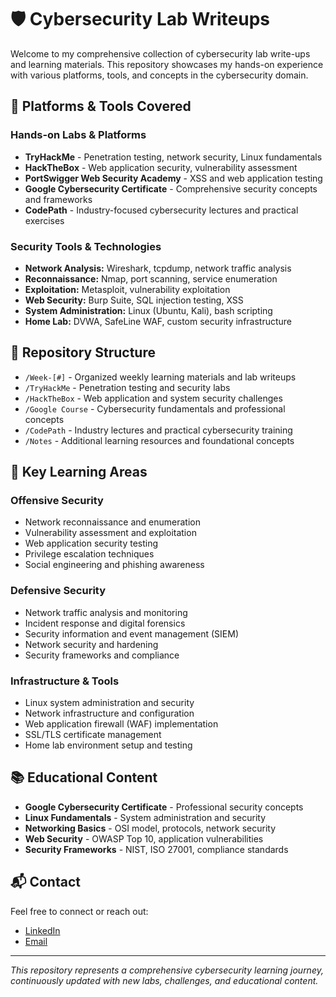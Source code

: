 # 🛡️ Cybersecurity Lab Writeups

Welcome to my comprehensive collection of cybersecurity lab write-ups and learning materials. This repository showcases my hands-on experience with various platforms, tools, and concepts in the cybersecurity domain.

## 🧰 Platforms & Tools Covered

### Hands-on Labs & Platforms

-   **TryHackMe** - Penetration testing, network security, Linux fundamentals
-   **HackTheBox** - Web application security, vulnerability assessment
-   **PortSwigger Web Security Academy** - XSS and web application testing
-   **Google Cybersecurity Certificate** - Comprehensive security concepts and frameworks
-   **CodePath** - Industry-focused cybersecurity lectures and practical exercises

### Security Tools & Technologies

-   **Network Analysis:** Wireshark, tcpdump, network traffic analysis
-   **Reconnaissance:** Nmap, port scanning, service enumeration
-   **Exploitation:** Metasploit, vulnerability exploitation
-   **Web Security:** Burp Suite, SQL injection testing, XSS
-   **System Administration:** Linux (Ubuntu, Kali), bash scripting
-   **Home Lab:** DVWA, SafeLine WAF, custom security infrastructure

## 📁 Repository Structure

-   `/Week-[#]` - Organized weekly learning materials and lab writeups
-   `/TryHackMe` - Penetration testing and security labs
-   `/HackTheBox` - Web application and system security challenges
-   `/Google Course` - Cybersecurity fundamentals and professional concepts
-   `/CodePath` - Industry lectures and practical cybersecurity training
-   `/Notes` - Additional learning resources and foundational concepts

## 🎯 Key Learning Areas

### Offensive Security

-   Network reconnaissance and enumeration
-   Vulnerability assessment and exploitation
-   Web application security testing
-   Privilege escalation techniques
-   Social engineering and phishing awareness

### Defensive Security

-   Network traffic analysis and monitoring
-   Incident response and digital forensics
-   Security information and event management (SIEM)
-   Network security and hardening
-   Security frameworks and compliance

### Infrastructure & Tools

-   Linux system administration and security
-   Network infrastructure and configuration
-   Web application firewall (WAF) implementation
-   SSL/TLS certificate management
-   Home lab environment setup and testing

## 📚 Educational Content

-   **Google Cybersecurity Certificate** - Professional security concepts
-   **Linux Fundamentals** - System administration and security
-   **Networking Basics** - OSI model, protocols, network security
-   **Web Security** - OWASP Top 10, application vulnerabilities
-   **Security Frameworks** - NIST, ISO 27001, compliance standards

## 📬 Contact

Feel free to connect or reach out:

-   [LinkedIn](https://www.linkedin.com/in/vp1020/)
-   [Email](mailto:vanshp.1005@gmail.com)

---

_This repository represents a comprehensive cybersecurity learning journey, continuously updated with new labs, challenges, and educational content._
